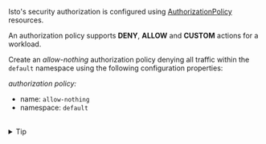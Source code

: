 Isto's security authorization is configured using 
[AuthorizationPolicy](https://istio.io/latest/docs/reference/config/security/authorization-policy/)
resources.

An authorization policy supports **DENY**, **ALLOW** and **CUSTOM** actions for a workload.

Create an *allow-nothing* authorization policy denying all traffic within the `default` namespace 
using the following configuration properties:

*authorization policy:*
- name: `allow-nothing`
- namespace: `default`


<br>
<details><summary>Tip</summary>

```plain
apiVersion: security.istio.io/v1
kind: AuthorizationPolicy
metadata:
  name: // TODO
  namespace: default
spec:
  // TODO
```{{copy}}
</details>


<br>
<details><summary>Solution</summary>

```plain
apiVersion: security.istio.io/v1
kind: AuthorizationPolicy
metadata:
  name: allow-nothing
  namespace: default
spec:
  {}
```{{copy}}
</details>